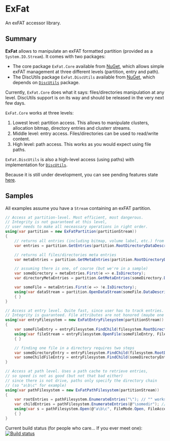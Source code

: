 # ExFat

An exFAT accessor library.

## Summary

**ExFat** allows to manipulate an exFAT formatted partition (provided as a `System.IO.Stream`).
It comes with two packages:
* The core package `ExFat.Core` available from [NuGet](https://www.nuget.org/packages/ExFat.Core), which allows simple exFAT management at three different levels (partition, entry and path).
* The DiscUtils package `ExFat.DiscUtils` available from [NuGet](https://www.nuget.org/packages/ExFat.DiscUtils), which depends on [`DiscUtils`](https://www.nuget.org/packages/DiscUtils) package.

Currently, `ExFat.Core` does what it says: files/directories manipulation at any level.
DiscUtils support is on its way and should be released in the very next few days.

`ExFat.Core` works at three levels:
1. Lowest level: partition access. This allows to manipulate clusters, allocation bitmap, directory entries and clusterr streams.
2. Middle level: entry access. Files/directories can be used to read/write content.
3. High level: path access. This works as you would expect using file paths.

`ExFat.DiscUtils` is also a high-level access (using paths) with implementation for [`DiscUtils`](https://github.com/DiscUtils/DiscUtils).

Because it is still under development, you can see pending features state [here](https://github.com/picrap/ExFat/labels/feature).

## Samples

All examples assume you have a `Stream` containing an exFAT partition.
```csharp
// Access at partition-level. Most efficient, most dangerous.
// Integrity is not guaranteed at this level, 
// user needs to make all neceassary operations in right order.
using(var partition = new ExFatPartition(partitionStream))
{
    // returns all entries (including bitmap, volume label, etc.) from root directory
    var entries = partition.GetEntries(partition.RootDirectoryDataDescriptor);

    // returns all files/directories meta entries
    var metaEntries = partition.GetMetaEntries(partition.RootDirectoryDataDescriptor);

    // assuming there is one, of course (but we're in a sample)
    var someDirectory = metaEntries.First(e => e.IsDirectory);
    var directoryMetaEntries = partition.GetMetaEntries(someDirectory.DataDescriptor);

    var someFile = metaEntries.First(e => !e.IsDirectory);
    using(var dataStream = partition.OpenDataStream(someFile.DataDescriptor, FileAccess.Read))
    { }
}
```
```csharp
// Access at entry level. Quite fast, since user has to track entries.
// Integrity is guaranteed. File attributes are not honored (maybe one day...)
using(var entryFilesystem = new ExFatEntryFilesystem(partitionStream))
{
    var someFileEntry = entryFilesystem.FindChild(filesystem.RootDirectory, "someFile");
    using(var fileStream = entryFilesystem.OpenFile(someFileEntry, FileAccess.Read)
    { }

    // finding one file in a directory requires two steps
    var someDirectoryEntry = entryFilesystem.FindChild(filesystem.RootDirectory, "someDirectory");
    var someChildFileEntry = entryFilesystem.FindChild(someDirectoryEntry, "someDirectory");
}
```
```csharp
// Access at path level. Uses a path cache to retrieve entries, 
// so speed is not as good (but not that bad either)
// since there is not drive, paths only specify the directory chain
// (so "a\b\c" for example)
using(var pathFilesystem = new ExFatPathFilesystem(partitionStream))
{
    var rootEntries = pathFilesystem.EnumerateEntries("\"); // "" works too for root
    var childEntries = pathFilesystem.EnumerateEntries(@"\somedir"); // "somedir" works too
    using(var s = pathFilesystem.Open(@"a\b\c", FileMode.Open, FileAccess.Read)
    { }
}
```

Current build status (for people who care... If you ever meet one): [![Build status](https://ci.appveyor.com/api/projects/status/k0jf58a0e5g2ue2h?svg=true
)](https://ci.appveyor.com/project/picrap/exfat)

